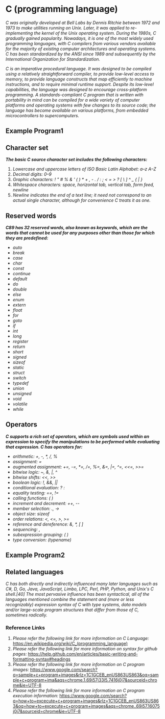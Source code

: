 # C (programming language)

_C was originally developed at Bell Labs by Dennis Ritchie between 1972 and 1973 to make utilities running on Unix. Later, it was applied to re-implementing the kernel of the Unix operating system. During the 1980s, C gradually gained popularity. Nowadays, it is one of the most widely used programming languages, with C compilers from various vendors available for the majority of existing computer architectures and operating systems. C has been standardized by the ANSI since 1989  and subsequently by the International Organization for Standardization._

_C is an imperative procedural language. It was designed to be compiled using a relatively straightforward compiler, to provide low-level access to memory, to provide language constructs that map efficiently to machine instructions, and to require minimal runtime support. Despite its low-level capabilities, the language was designed to encourage cross-platform programming. A standards-compliant C program that is written with portability in mind can be compiled for a wide variety of computer platforms and operating systems with few changes to its source code; the language has become available on various platforms, from embedded microcontrollers to supercomputers._ 

## Example Program1

## Character set 

**_The basic C source character set includes the following characters:_**

1. _Lowercase and uppercase letters of ISO Basic Latin Alphabet: a–z A–Z_
1. _Decimal digits: 0–9_
1. _Graphic characters: ! " # % & ' ( ) * + , - . / : ; < = > ? [ \ ] ^ _ { | }_
1. _Whitespace characters: space, horizontal tab, vertical tab, form feed, newline_
1. _Newline indicates the end of a text line; it need not correspond to an actual single character, although for convenience C treats it as one._


## Reserved words

**_C89 has 32 reserved words, also known as keywords, which are the words that cannot be used for any purposes other than those for which they are predefined:_**

* _auto_
* _break_
* _case_
* _char_
* _const_
* _continue_
* _default_
* _do_
* _double_
* _else_
* _enum_
* _extern_
* _float_
* _for_
* _goto_
* _if_
* _int_
* _long_
* _register_
* _return_
* _short_
* _signed_
* _sizeof_
* _static_
* _struct_
* _switch_
* _typedef_
* _union_
* _unsigned_
* _void_
* _volatile_
* _while_ 

## Operators

**_C supports a rich set of operators, which are symbols used within an expression to specify the manipulations to be performed while evaluating that expression. C has operators for:_**

* _arithmetic: +, -, *, /, %_
* _assignment: =_
* _augmented assignment: +=, -=, *=, /=, %=, &=, |=, ^=, <<=, >>=_
* _bitwise logic: ~, &, |, ^_
* _bitwise shifts: <<, >>_
* _boolean logic: !, &&, ||_
* _conditional evaluation: ? :_
* _equality testing: ==, !=_
* _calling functions: ( )_
* _increment and decrement: ++, --_
* _member selection: ., ->_
* _object size: sizeof_
* _order relations: <, <=, >, >=_
* _reference and dereference: &, *, [ ]_
* _sequencing: ,_
* _subexpression grouping: ( )_
* _type conversion: (typename)_

## Example Program2  



## Related languages

_C has both directly and indirectly influenced many later languages such as C#, D, Go, Java, JavaScript, Limbo, LPC, Perl, PHP, Python, and Unix's C shell.[40] The most pervasive influence has been syntactical, all of the languages mentioned combine the statement and (more or less recognizably) expression syntax of C with type systems, data models and/or large-scale program structures that differ from those of C, sometimes radically._

### Reference Links

1. _Please refer the following link for more information on C Language:_
https://en.wikipedia.org/wiki/C_(programming_language) 
1. _Please refer the following link for more information on syntax for github pages:_
https://help.github.com/en/articles/basic-writing-and-formatting-syntax#headings
1. _Please refer the following link for more information on C program images:_
https://www.google.com/search?q=sample+c+program+images&rlz=1C1GCEB_enUS863US863&oq=sample+c+program+ima&aqs=chrome.1.69i57j33l5.7416j0j7&sourceid=chrome&ie=UTF-8
1. _Please refer the following link for more information on C program execution information:_
https://www.google.com/search?q=how+to+excecute+c+program+images&rlz=1C1GCEB_enUS863US863&oq=how+to+excecute+c+program+images&aqs=chrome..69i57.16075j0j7&sourceid=chrome&ie=UTF-8
